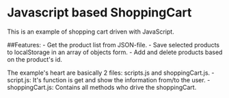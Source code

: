 # Javascript based ShoppingCart

This is an example of shopping cart driven with JavaScript.

##Features:
	- Get the product list from JSON-file.
	- Save selected products to localStorage in an array of objects form.
	- Add and delete products based on the product's id.

The example's heart are basically 2 files: scripts.js and shoppingCart.js.
	- script.js: It's function is get and show the information from/to the user.
	- shoppingCart.js: Contains all methods who drive the shoppingCart.
